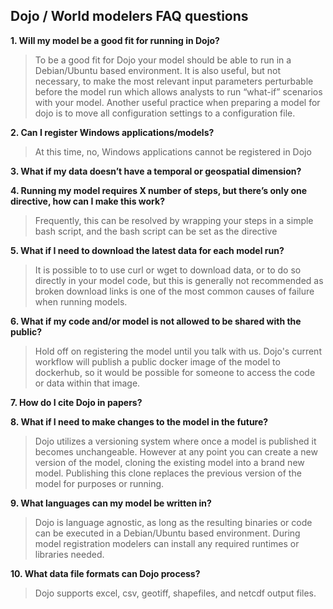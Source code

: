 ## **Dojo / World modelers FAQ questions**

 **1. Will my model be a good fit for running in Dojo?**
 
 > To be a good fit for Dojo your model should be able to run in a Debian/Ubuntu based environment.
 > It is also useful, but not necessary, to make the most relevant input parameters perturbable before the model run which allows analysts to run “what-if” scenarios with your model.
 >  Another useful practice when preparing a model for dojo is to move all configuration settings to a configuration file.

 **2. Can I register Windows applications/models?**

> At this time, no, Windows applications cannot be registered in Dojo

 **3. What if my data doesn’t have a temporal or geospatial dimension?**

 **4. Running my model requires X number of steps, but there’s only one
    directive, how can I make this work?**

> Frequently, this can be resolved by wrapping your steps in a simple bash script, and the bash script can be set as the directive

 **5. What if I need to download the latest data for each model run?**

> It is possible to to use curl or wget to download data, or to do so directly in your model code, but this is generally not recommended as broken download links is one of the most common causes of failure when running models.

 **6. What if my code and/or model is not allowed to be shared with the
    public?**
> Hold off on registering the model until you talk with us. Dojo's current workflow will publish a public docker image of the model to dockerhub, so it would be possible for someone to access the code or data within that image. 

 **7. How do I cite Dojo in papers?**

 **8. What if I need to make changes to the model in the future?**

> Dojo utilizes a versioning system where once a model is published it becomes unchangeable. However at any point you can create a new version of the model, cloning the existing model into a brand new model. Publishing this clone replaces the previous version of the model for purposes or running.

 **9. What languages can my model be written in?**

> Dojo is language agnostic, as long as the resulting binaries or code can be executed in a Debian/Ubuntu based environment. During model registration modelers can install any required runtimes or libraries needed.

 **10. What data file formats can Dojo process?**
 > Dojo supports excel, csv, geotiff, shapefiles, and netcdf output files.
